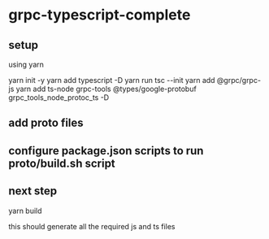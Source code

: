 # grpc-typescript-complete

## setup

using yarn

yarn init -y
yarn add typescript -D
yarn run tsc --init
yarn add @grpc/grpc-js
yarn add ts-node grpc-tools @types/google-protobuf grpc_tools_node_protoc_ts -D

## add proto files

## configure package.json scripts to run proto/build.sh script

## next step

yarn build

this should generate all the required js and ts files
